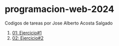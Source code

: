 # programacion-web-2024
Codigos de tareas por Jose Alberto Acosta Salgado
1. [01: Ejercicio#1](/index.html)
2. [02: Ejercicio#2](/Ejercicio_2_listas_multimedia_tablas/index.html)
